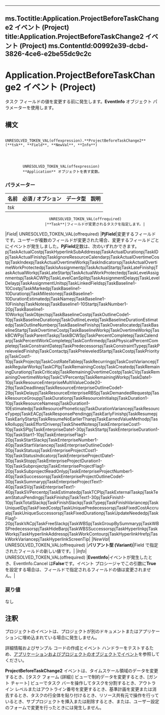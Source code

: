 

---
ms.Toctitle:Application.ProjectBeforeTaskChange2 イベント (Project)
title:Application.ProjectBeforeTaskChange2 イベント (Project)
ms.ContentId:00992e39-dcbd-3826-4ce6-e2be55dc9c2c
---
# Application.ProjectBeforeTaskChange2 イベント (Project)




タスク フィールドの値を変更する前に発生します。**EventInfo** オブジェクト パラメーターを使用します。

## 構文

            UNRESOLVED_TOKEN_VAL(offexpression).**ProjectBeforeTaskChange2**(**tsk**, **Field**, **NewVal**, **Info**)




            UNRESOLVED_TOKEN_VAL(offexpression)
            **Application** オブジェクトを表す変数。

### パラメーター

|**名前**|**必須 / オプション**|**データ型**|**説明**|
|---|---|---|---|
|*tsk*|
                        UNRESOLVED_TOKEN_VAL(offrequired)
                      |**Task**|フィールドが変更されるタスクを指定します。|
|*Field*|
                        UNRESOLVED_TOKEN_VAL(offrequired)
                      |**PjField**|変更するフィールドです。ユーザーが複数のフィールドが変更された場合、変更するフィールドごとにイベントが発生しました。**PjField**定数は、次のいずれかできます。pjTaskActualCostpjTaskHyperlinkSubAddresspjTaskActualDurationpjTaskIDpjTaskActualFinishpjTaskIgnoreResourceCalendarpjTaskActualOvertimeCostpjTaskIndexpjTaskActualOvertimeWorkpjTaskIndicatorspjTaskActualOvertimeWorkProtectedpjTaskIsAssignmentpjTaskActualStartpjTaskLateFinishpjTaskActualWorkpjTaskLateStartpjTaskActualWorkProtectedpjTaskLevelAssignmentspjTaskACWPpjTaskLevelCanSplitpjTaskAssignmentDelaypjTaskLevelDelaypjTaskAssignmentUnitspjTaskLinkedFieldspjTaskBaseline1-10CostpjTaskMarkedpjTaskBaseline1-10DurationpjTaskMilestonepjTaskBaseline1-10DurationEstimatedpjTaskNamepjTaskBaseline1-10FinishpjTaskNotespjTaskBaseline1-10StartpjTaskNumber1-20pjTaskBaseline1-10WorkpjTaskObjectspjTaskBaselineCostpjTaskOutlineCode1-10pjTaskBaselineDurationpjTaskOutlineLevelpjTaskBaselineDurationEstimatedpjTaskOutlineNumberpjTaskBaselineFinishpjTaskOverallocatedpjTaskBaselineStartpjTaskOvertimeCostpjTaskBaselineWorkpjTaskOvertimeWorkpjTaskBCWPpjTaskParentTaskpjTaskBCWSpjTaskPercentCompletepjTaskCalendarpjTaskPercentWorkCompletepjTaskConfirmedpjTaskPhysicalPercentCompletepjTaskConstraintDatepjTaskPredecessorspjTaskConstraintTypepjTaskPreleveledFinishpjTaskContactpjTaskPreleveledStartpjTaskCostpjTaskPrioritypjTaskCost1-10pjTaskProjectpjTaskCostRateTablepjTaskRecurringpjTaskCostVariancepjTaskRegularWorkpjTaskCPIpjTaskRemainingCostpjTaskCreatedpjTaskRemainingDurationpjTaskCriticalpjTaskRemainingOvertimeCostpjTaskCVpjTaskRemainingOvertimeWorkpjTaskCVPercentpjTaskRemainingWorkpjTaskDate1-10pjTaskResourceEnterpriseMultiValueCode20-29pjTaskDeadlinepjTaskResourceEnterpriseOutlineCode1-29pjTaskDelaypjTaskResourceEnterpriseRBSpjTaskDemandedRequestpjTaskResourceGrouppjTaskDurationpjTaskResourceInitialspjTaskDuration1-10pjTaskResourceNamespjTaskDuration1-10EstimatedpjTaskResourcePhoneticspjTaskDurationVariancepjTaskResourceTypepjTaskEACpjTaskResponsePendingpjTaskEarlyFinishpjTaskResumepjTaskEarlyStartpjTaskResumeNoEarlierThanpjTaskEarnedValueMethodpjTaskRolluppjTaskEffortDrivenpjTaskSheetNotespjTaskEnterpriseCost1-10pjTaskSPIpjTaskEnterpriseDate1-30pjTaskStartpjTaskEnterpriseDuration1-10pjTaskStart1-10pjTaskEnterpriseFlag1-20pjTaskStartSlackpjTaskEnterpriseNumber1-40pjTaskStartVariancepjTaskEnterpriseOutlineCode1-30pjTaskStatuspjTaskEnterpriseProjectCost1-10pjTaskStatusIndicatorpjTaskEnterpriseProjectDate1-30pjTaskStoppjTaskEnterpriseProjectDuration1-10pjTaskSubprojectpjTaskEnterpriseProjectFlag1-20pjTaskSubprojectReadOnlypjTaskEnterpriseProjectNumber1-40pjTaskSuccessorspjTaskEnterpriseProjectOutlineCode1-30pjTaskSummarypjTaskEnterpriseProjectText1-40pjTaskSVpjTaskEnterpriseText1-40pjTaskSVPercentpjTaskEstimatedpjTaskTCPIpjTaskExternalTaskpjTaskTeamStatusPendingpjTaskFinishpjTaskText1-30pjTaskFinish1-10pjTaskTotalSlackpjTaskFinishSlackpjTaskTypepjTaskFinishVariancepjTaskUniqueIDpjTaskFixedCostpjTaskUniquePredecessorspjTaskFixedCostAccrualpjTaskUniqueSuccessorspjTaskFixedDurationpjTaskUpdateNeededpjTaskFlag1-20pjTaskVACpjTaskFreeSlackpjTaskWBSpjTaskGroupBySummarypjTaskWBSPredecessorspjTaskHideBarpjTaskWBSSuccessorspjTaskHyperlinkpjTaskWorkpjTaskHyperlinkAddresspjTaskWorkContourpjTaskHyperlinkHrefpjTaskWorkVariancepjTaskHyperlinkScreenTip|
|*NewVal*|
                        UNRESOLVED_TOKEN_VAL(offrequired)
                      |**バリアント型 (Variant)**|Field で指定されたフィールドの新しい値です。|
|*Info*|
                        UNRESOLVED_TOKEN_VAL(offrequired)
                      |**EventInfo**|イベントが発生したとき、EventInfo.Cancel は**False**です。イベント プロシージャでこの引数に**True**を設定する場合は、フィールドで指定されるフィールドの値は変更されません。|



### 戻り値
なし





## 注釈
プロジェクトのイベントは、プロジェクトが別のドキュメントまたはアプリケーションに埋め込まれている場合に発生しません。

詳細情報およびサンプル コードの作成とイベント ハンドラーをテストするため、[アプリケーションおよびプロジェクトのオブジェクトでイベント](64a18885-f203-c298-db11-f9e8e75bb7b6.md)を参照してください。



**ProjectBeforeTaskChange2** イベントは、タイムスケール領域のデータを変更するとき、[タスク フォーム (詳細)] ビューで制約データを変更するとき、[ガント チャート] ビューでタスク バーを操作してタスクを分割するとき、アウトライン レベルまたはアウトライン番号を変更するとき、基準計画を変更または消去するとき、タスクの行全体を貼り付けるとき、リソース共有元で操作を行っているとき、サブプロジェクトを挿入または削除するとき、または、ユーザー設定のフォームで変更を行ったときには発生しません。




